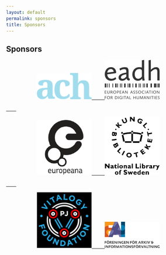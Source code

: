```yaml
---
layout: default
permalink: sponsors
title: Sponsors
---
```


## Sponsors

<p align="center">
  <a href="https://ach.org/"><img alt="Association for Computers and the Humanities logo" src="/assets/images/ach-logo.png" width="150px">
  &nbsp; &nbsp; &nbsp; &nbsp;
  <a href="https://eadh.org/"><img alt="European Association of Digital Humanities logo" src="/assets/images/eadh-logo.png" width="150px">
  </p>
  &nbsp; &nbsp; &nbsp; &nbsp;

 <p align="center">
  <a href="https://pro.europeana.eu/about-us/foundation"><img alt="Europeana Foundation logo" src="/assets/images/europeana-logo.png" width="150px">
  &nbsp; &nbsp; &nbsp; &nbsp;
  <a href="https://www.kb.se/in-english.html"><img alt="National Library of Sweden logo" src="/assets/images/KB-logo.png" width="150px">
  </p>
  &nbsp; &nbsp; &nbsp; &nbsp;

<p align="center">
   <a href="https://pearljam.com/vitalogy"><img alt="Pearl Jam Vitalogy Foundation logo" src="/assets/images/vitalogy_foundation_logo.png" width="150px">
   &nbsp; &nbsp; &nbsp; &nbsp;
   <a href="https://fai.nu/summary-in-english/"><img alt="Society of Archives and Records Management in Sweden (FAI) logo" src="/assets/images/fai_logo.png" width="150px">
   </p>
